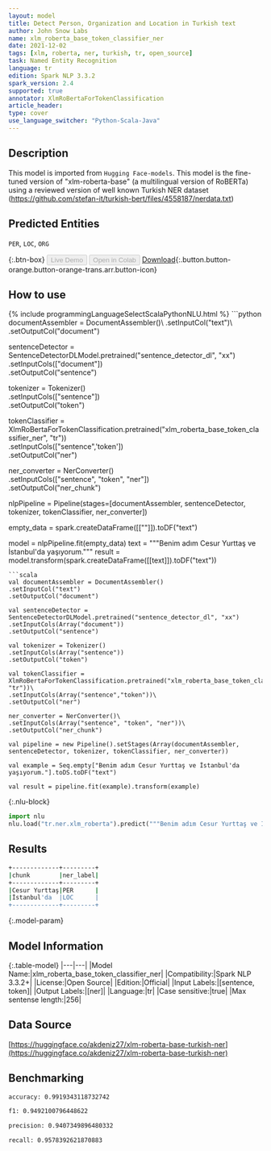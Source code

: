 ```yaml
---
layout: model
title: Detect Person, Organization and Location in Turkish text
author: John Snow Labs
name: xlm_roberta_base_token_classifier_ner
date: 2021-12-02
tags: [xlm, roberta, ner, turkish, tr, open_source]
task: Named Entity Recognition
language: tr
edition: Spark NLP 3.3.2
spark_version: 2.4
supported: true
annotator: XlmRoBertaForTokenClassification
article_header:
type: cover
use_language_switcher: "Python-Scala-Java"
---
```


## Description

This model is imported from `Hugging Face-models`. This model is the fine-tuned version of "xlm-roberta-base" (a multilingual version of RoBERTa) using a reviewed version of well known Turkish NER dataset (https://github.com/stefan-it/turkish-bert/files/4558187/nerdata.txt)

## Predicted Entities

`PER`, `LOC`, `ORG`

{:.btn-box}
<button class="button button-orange" disabled>Live Demo</button>
<button class="button button-orange" disabled>Open in Colab</button>
[Download](https://s3.amazonaws.com/auxdata.johnsnowlabs.com/public/models/xlm_roberta_base_token_classifier_ner_tr_3.3.2_2.4_1638447262808.zip){:.button.button-orange.button-orange-trans.arr.button-icon}

## How to use



<div class="tabs-box" markdown="1">
{% include programmingLanguageSelectScalaPythonNLU.html %}
```python
documentAssembler = DocumentAssembler()\
.setInputCol("text")\
.setOutputCol("document")

sentenceDetector = SentenceDetectorDLModel.pretrained("sentence_detector_dl", "xx")\
.setInputCols(["document"])\
.setOutputCol("sentence")

tokenizer = Tokenizer()\
.setInputCols(["sentence"])\
.setOutputCol("token")

tokenClassifier = XlmRoBertaForTokenClassification.pretrained("xlm_roberta_base_token_classifier_ner", "tr"))\
.setInputCols(["sentence",'token'])\
.setOutputCol("ner")

ner_converter = NerConverter()\
.setInputCols(["sentence", "token", "ner"])\
.setOutputCol("ner_chunk")

nlpPipeline = Pipeline(stages=[documentAssembler, sentenceDetector, tokenizer, tokenClassifier, ner_converter])

empty_data = spark.createDataFrame([[""]]).toDF("text")

model = nlpPipeline.fit(empty_data)
text = """Benim adım Cesur Yurttaş ve İstanbul'da yaşıyorum."""
result = model.transform(spark.createDataFrame([[text]]).toDF("text"))
```
```scala
val documentAssembler = DocumentAssembler()
.setInputCol("text")
.setOutputCol("document")

val sentenceDetector = SentenceDetectorDLModel.pretrained("sentence_detector_dl", "xx")
.setInputCols(Array("document"))
.setOutputCol("sentence")

val tokenizer = Tokenizer()
.setInputCols(Array("sentence"))
.setOutputCol("token")

val tokenClassifier = XlmRoBertaForTokenClassification.pretrained("xlm_roberta_base_token_classifier_ner", "tr"))\
.setInputCols(Array("sentence","token"))\
.setOutputCol("ner")

ner_converter = NerConverter()\
.setInputCols(Array("sentence", "token", "ner"))\
.setOutputCol("ner_chunk")

val pipeline = new Pipeline().setStages(Array(documentAssembler, sentenceDetector, tokenizer, tokenClassifier, ner_converter))

val example = Seq.empty["Benim adım Cesur Yurttaş ve İstanbul'da yaşıyorum."].toDS.toDF("text")

val result = pipeline.fit(example).transform(example)
```


{:.nlu-block}
```python
import nlu
nlu.load("tr.ner.xlm_roberta").predict("""Benim adım Cesur Yurttaş ve İstanbul'da yaşıyorum.""")
```

</div>

## Results

```bash
+-------------+---------+
|chunk        |ner_label|
+-------------+---------+
|Cesur Yurttaş|PER      |
|İstanbul'da  |LOC      |
+-------------+---------+
```

{:.model-param}
## Model Information

{:.table-model}
|---|---|
|Model Name:|xlm_roberta_base_token_classifier_ner|
|Compatibility:|Spark NLP 3.3.2+|
|License:|Open Source|
|Edition:|Official|
|Input Labels:|[sentence, token]|
|Output Labels:|[ner]|
|Language:|tr|
|Case sensitive:|true|
|Max sentense length:|256|

## Data Source

[https://huggingface.co/akdeniz27/xlm-roberta-base-turkish-ner](https://huggingface.co/akdeniz27/xlm-roberta-base-turkish-ner)

## Benchmarking

```bash
accuracy: 0.9919343118732742

f1: 0.9492100796448622

precision: 0.9407349896480332

recall: 0.9578392621870883
```